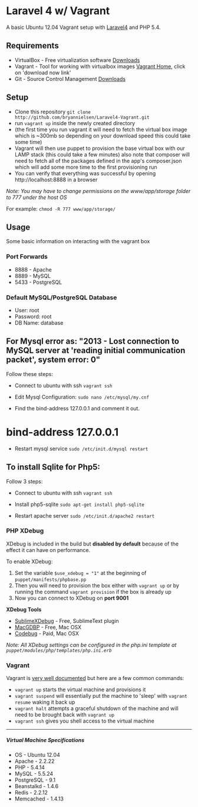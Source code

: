 # Laravel 4 w/ Vagrant

A basic Ubuntu 12.04 Vagrant setup with [Laravel4](http://four.laravel.com) and PHP 5.4.

## Requirements

* VirtualBox - Free virtualization software [Downloads](https://www.virtualbox.org/wiki/Downloads)
* Vagrant - Tool for working with virtualbox images [Vagrant Home](https://www.vagrantup.com), click on 'download now link'
* Git - Source Control Management [Downloads](http://git-scm.com/downloads)

## Setup


* Clone this repository `git clone http://github.com/bryannielsen/Laravel4-Vagrant.git`
* run `vagrant up` inside the newly created directory
* (the first time you run vagrant it will need to fetch the virtual box image which is ~300mb so depending on your download speed this could take some time)
* Vagrant will then use puppet to provision the base virtual box with our LAMP stack (this could take a few minutes) also note that composer will need to fetch all of the packages defined in the app's composer.json which will add some more time to the first provisioning run
* You can verify that everything was successful by opening http://localhost:8888 in a browser

*Note: You may have to change permissions on the www/app/storage folder to 777 under the host OS* 

For example: `chmod -R 777 www/app/storage/`


## Usage

Some basic information on interacting with the vagrant box

### Port Forwards

* 8888 - Apache
* 8889 - MySQL 
* 5433 - PostgreSQL


### Default MySQL/PostgreSQL Database

* User: root
* Password: root
* DB Name: database

## For Mysql error as: "2013 - Lost connection to MySQL server at 'reading initial communication packet', system error: 0"
Follow these steps:

* Connect to ubuntu with ssh
`vagrant ssh`

* Edit Mysql Configuration:
`sudo nano /etc/mysql/my.cnf`

* Find the bind-address 127.0.0.1 and comment it out. 
# bind-address 127.0.0.1

* Restart mysql service
`sudo /etc/init.d/mysql restart`

## To install Sqlite for Php5:
Follow 3 steps:

* Connect to ubuntu with ssh
`vagrant ssh`

* Install php5-sqlite
`sudo apt-get install php5-sqlite`

* Restart apache server
`sudo /etc/init.d/apache2 restart`

### PHP XDebug

XDebug is included in the build but **disabled by default** because of the effect it can have on performance.  

To enable XDebug:

1. Set the variable `$use_xdebug = "1"` at the beginning of `puppet/manifests/phpbase.pp`
2. Then you will need to provision the box either with `vagrant up` or by running the command `vagrant provision` if the box is already up
3. Now you can connect to XDebug on **port 9001**

**XDebug Tools**

* [SublimeXDebug](https://github.com/Kindari/SublimeXdebug) - Free, SublimeText plugin
* [MacGDBP](http://www.bluestatic.org/software/macgdbp/) - Free, Mac OSX
* [Codebug](http://www.codebugapp.com/) - Paid, Mac OSX


_Note: All XDebug settings can be configured in the php.ini template at `puppet/modules/php/templates/php.ini.erb`_


### Vagrant

Vagrant is [very well documented](http://vagrantup.com/v1/docs/index.html) but here are a few common commands:

* `vagrant up` starts the virtual machine and provisions it
* `vagrant suspend` will essentially put the machine to 'sleep' with `vagrant resume` waking it back up
* `vagrant halt` attempts a graceful shutdown of the machine and will need to be brought back with `vagrant up`
* `vagrant ssh` gives you shell access to the virtual machine

----
##### Virtual Machine Specifications #####

* OS     - Ubuntu 12.04
* Apache - 2.2.22
* PHP    - 5.4.14
* MySQL  - 5.5.24
* PostgreSQL - 9.1
* Beanstalkd - 1.4.6
* Redis - 2.2.12
* Memcached - 1.4.13

